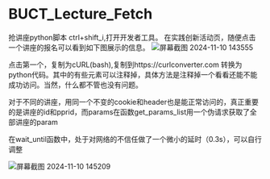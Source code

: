# BUCT_Lecture_Fetch
抢讲座python脚本
ctrl+shift_i,打开开发者工具。
在实践创新活动页，随便点击一个讲座的报名可以看到如下图展示的信息。
![屏幕截图 2024-11-10 143555](https://github.com/user-attachments/assets/e6e6940c-f4f0-4f06-8064-872ee880d4c3)

点击第一个，复制为cURL(bash),复制到https://curlconverter.com
转换为python代码。其中的有些元素可以注释掉，具体方法是注释掉一个看看还能不能成功访问。当然，什么都不管也没有问题。

对于不同的讲座，用同一个不变的cookie和header也是能正常访问的，真正重要的是讲座的id和pprid，而params在函数get_params_list用一个伪请求获取了全部讲座的param

在wait_until函数中，处于对网络的不信任做了一个微小的延时（0.3s），可以自行调整

![屏幕截图 2024-11-10 145209](https://github.com/user-attachments/assets/384efc51-4341-498c-8899-288817faedb9)
